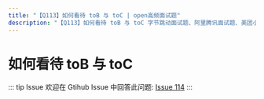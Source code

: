 ```yaml
---
title: "【Q113】如何看待 toB 与 toC | open高频面试题"
description: "【Q113】如何看待 toB 与 toC 字节跳动面试题、阿里腾讯面试题、美团小米面试题。"
---
```


# 如何看待 toB 与 toC

::: tip Issue
欢迎在 Gtihub Issue 中回答此问题: [Issue 114](https://github.com/shfshanyue/Daily-Question/issues/114)
:::
